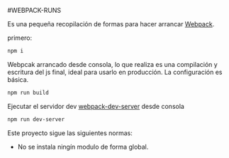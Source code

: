 #WEBPACK-RUNS

Es una pequeña recopilación de formas para hacer arrancar [Webpack](webpack.github.io).

primero:
```bash
npm i
```


Webpcak arrancado desde consola, lo que realiza es una compilación y escritura del js final, ideal para usarlo en producción.
La configuración es básica.

```bash
npm run build
```

Ejecutar el servidor dev [webpack-dev-server](http://webpack.github.io/docs/webpack-dev-server.html) desde consola
```bash
npm run dev-server
```

Este proyecto sigue las siguientes normas:

- No se instala ningín modulo de forma global.
